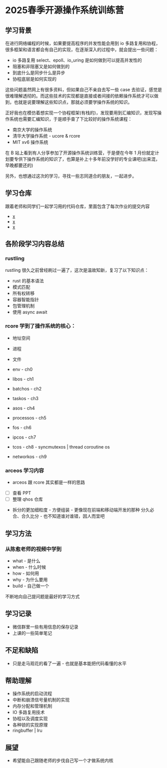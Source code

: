# 2025春季开源操作系统训练营

## 学习背景

在进行网络编程的时候，如果要提高程序的并发性能会用到 io 多路复用和协程，很多框架和语言都会有自己的实现，在逐渐深入的过程中，就会提出一些问题：

- io 多路复用 select、epoll、io_uring 是如何做到可以提高并发性的
- 阻塞和非阻塞又是如何做到的
- 到底什么是同步什么是异步
- 协程底层是如何实现的

这些问题虽然网上有很多资料，但如果自己不亲自去写一些 case 去验证，感觉是很难理解透彻的。而这些技术的实现都是直接或者间接的依赖操作系统才可以做到，也就是说要理解这些知识点，那就必须要学操作系统的知识。

正好我也在模仿着想实现一个协程框架(有栈的)，发现要用到汇编知识，发现写操作系统也需要汇编知识，于是顺手查了下比较好的操作系统课程：

- 南京大学的操作系统
- 清华大学操作系统 - ucore & rcore
- MIT xv6 操作系统

在 B 站上看到有人分享参加了开源操作系统训练营，于是便在今年 1 月份就定计划要专供下操作系统的知识了，也算是补上十多年前没学好的专业课吧(出来混，早晚都要还的)

另外，也想通过这次的学习，寻找一些志同道合的朋友，一起进步。

## 学习仓库

跟着老师和同学们一起学习用的代码仓库，里面包含了每次作业的提交内容

- [x](https://github.com/LearningOS/2025s-rustling-CreatorMetaSky)
- [x](https://github.com/LearningOS/2025s-rcore-CreatorMetaSky)
- [x](https://github.com/LearningOS/2025s-arceos-CreatorMetaSky)

## 各阶段学习内容总结

### rustling

rustling 很久之前曾经刷过一遍了，这次是温故知新，复习了以下知识点：

- rust 的基本语法
- 模式匹配
- 所有权转移
- 容器智能指针
- 包管理机制
- 使用 async await

### rcore 学到了操作系统的核心：

- 地址空间
- 进程
- 文件

- env - ch0
- libos - ch1
- batchos - ch2
- taskos - ch3 
- asos - ch4
- processos - ch5
- fos - ch6
- ipcos - ch7
- tcos - ch8 - syncmutexos | thread coroutine os
- networkos - ch9

### arceos 学习内容

- arceos 跟 rcore 其实都是一样的思路
- [ ] 查看 PPT
- [ ] 整理 qhos 仓库
- 拆分的更加细粒度 - 方便组装 - 更像现在前端和移动端开发的那种 分久必合、合久比分 - 也不知道谁对谁错，因人而宜吧

## 学习方法

### 从陈愈老师的视频中学到

- what - 是什么
- when - 什么时候
- how - 如何用
- why - 为什么要用
- build - 自己做一个

不断地向自己提问题是最好的学习方式

## 学习记录

- 微信群里一些有用信息的保存记录
- 上课的一些简单笔记

## 不足和缺陷

- 只是走马观花的看了一遍 - 也就是基本能把代码看懂的水平

## 帮助理解

- 操作系统的启动流程
- 中断和崩溃信号量机制的实现
- 内存分配和管理机制
- IO 多路复用技术
- 协程以及调度实现
- 各种锁的实现原理
- ringbuffer | lru

## 展望

- 希望能自己跟随老师的步伐自己写一个才做系统内核